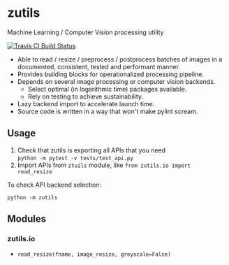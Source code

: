 # zutils

Machine Learning / Computer Vision processing utility

[![Travis CI Build Status](https://travis-ci.org/aleozlx/zutils.svg?branch=master)](https://travis-ci.org/aleozlx/zutils)

* Able to read / resize / preprocess / postprocess batches of images in a documented, consistent, tested and performant manner.
* Provides building blocks for operationalized processing pipeline.
* Depends on several image processing or computer vision backends.
  * Select optimal (in logarithmic time) packages available.
  * Rely on testing to achieve sustainability.
* Lazy backend import to accelerate launch time.
* Source code is written in a way that won't make pylint scream.

## Usage

1. Check that zutils is exporting all APIs that you need  
  `python -m pytest -v tests/test_api.py`
2. Import APIs from `ztuils` module, like `from zutils.io import read_resize`

To check API backend selection:

`python -m zutils`

## Modules

### zutils.io

* `read_resize(fname, image_resize, greyscale=False)`
